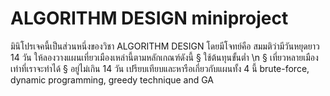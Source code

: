 # ALGORITHM DESIGN miniproject
 มินิโปรเจคนี้เป็นส่วนหนึ่งของวิชา ALGORITHM DESIGN 
 โดยมีโจทย์คือ สมมติว่ามีวันหยุดยาว 14 วัน ให้ลองวางแผนเที่ยวเมืองเหล่านี้ตามหลักเกณฑ์ดังนี้ 
 § ใช้ต้นทุนขั้นต่ำ \n
 § เที่ยวหลายเมืองเท่าที่เราจะทำได้ 
 § อยู่ไม่เกิน 14 วัน
 เปรียบเทียบและหารือเกี่ยวกับแผนทั้ง 4 นี้ brute-force, dynamic programming, greedy technique and GA
